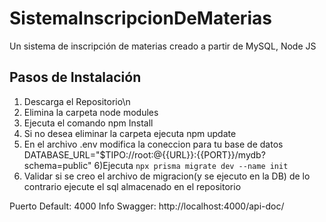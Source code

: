 # SistemaInscripcionDeMaterias
Un sistema de inscripción de materias creado a partir de MySQL, Node JS

## Pasos de Instalación

1) Descarga el Repositorio\n
2) Elimina la carpeta node modules 
3) Ejecuta el comando npm Install
4) Si no desea eliminar la carpeta ejecuta npm update
5) En el archivo .env modifica la coneccion para tu base de datos 
DATABASE_URL="$TIPO://root:@{{URL}}:{{PORT}}/mydb?schema=public"
6)Ejecuta `npx prisma migrate dev --name init`
7) Validar si se creo el archivo de migracion(y se ejecuto en la DB) de lo contrario ejecute el sql almacenado en el repositorio

Puerto Default: 4000
Info Swagger: http://localhost:4000/api-doc/ 
